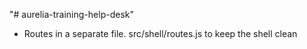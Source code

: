 "# aurelia-training-help-desk" 

- Routes in a separate file. src/shell/routes.js to keep the shell clean
